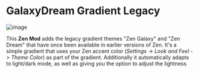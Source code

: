 # GalaxyDream Gradient Legacy

![image](https://raw.githubusercontent.com/JLBlk/Zen-Themes/refs/heads/main/GalaxyDreamGradient/image.png)

This **Zen Mod** adds the legacy gradient themes "Zen Galaxy" and "Zen Dream" that have once been available in earlier versions of Zen.
It's a simple gradient that uses your Zen accent color (*Settings -> Look and Feel -> Theme Color*) as part of the gradient.
Additionally it automatically adapts to light/dark mode, as well as giving you the option to adjust the lightness